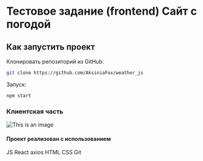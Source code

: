 # Тестовое задание (frontend) Сайт с погодой

## Как запустить проект
Клонировать репозиторий из GitHub:
```bash
git clone https://github.com/AksiniaFox/weather_js
```

Запуск:
```bash
npm start
```
### Клиентская часть

![This is an image](/GitSource/Screenshot_1.png)


#### Проект реализован с использованием
JS React axios HTML CSS Git 